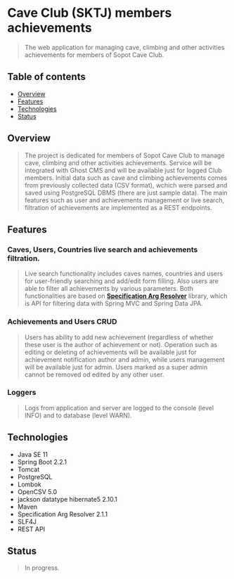 # Cave Club (SKTJ) members achievements
> The web application for managing cave, climbing and other activities achievements for members of Sopot Cave Club.

## Table of contents
* [Overview](#overview)
* [Features](#features)
* [Technologies](#technologies)
* [Status](#status)

## Overview
> The project is dedicated for members of Sopot Cave Club to manage cave, climbing and other activities achievements. Service will be integrated with Ghost CMS and will be available just for logged Club members. Initial data such as cave and climbing achievements comes from previously collected data (CSV format), wchich were parsed and saved using PostgreSQL DBMS (there are just sample data). The main features such as user and achievements management or live search, filtration of achievements are implemented as a REST endpoints.

## Features

### Caves, Users, Countries live search and achievements filtration.
> Live search functionality includes caves names, countries and users for user-friendly searching and add/edit form filling. Also users are able to filter all achievements by various parameters. Both functionalities are based on <a href="https://mvnrepository.com/artifact/net.kaczmarzyk/specification-arg-resolver" target="_blank">**Specification Arg Resolver**</a> library, which is API for filtering data with Spring MVC and Spring Data JPA.

### Achievements and Users CRUD
> Users has ability to add new achievement (regardless of whether these user is the author of achievement or not). Operation such as editing or deleting of achievements will be available just for achievement notification author and admin, while users management will be available just for admin. Users marked as a super admin cannot be removed od edited by any other user.

### Loggers
> Logs from application and server are logged to the console (level INFO) and to database (level WARN).

## Technologies
* Java SE 11
* Spring Boot 2.2.1
* Tomcat
* PostgreSQL
* Lombok
* OpenCSV 5.0
* jackson datatype hibernate5 2.10.1
* Maven
* Specification Arg Resolver 2.1.1
* SLF4J
* REST API

## Status
> In progress.
